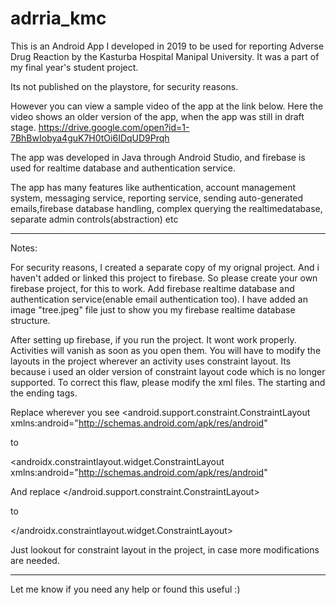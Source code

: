 # adrria_kmc

This is an Android App I developed in 2019 to be used for reporting Adverse Drug Reaction by the Kasturba Hospital Manipal University. It was a part of my final year's student project.

Its not published on the playstore, for security reasons. 

However you can view a sample video of the app at the link below. Here the video shows an older version of the app, when the app was still in draft stage. 
https://drive.google.com/open?id=1-7BhBwIobya4guK7H0tOi6IDqUD9Prqh

The app was developed in Java through Android Studio, and firebase is used for realtime database and authentication service.

The app has many features like authentication, account management system, messaging service, reporting service, sending auto-generated emails,firebase database handling, complex querying the realtimedatabase, separate admin controls(abstraction) etc 

-------------
Notes:

For security reasons, I created a separate copy of my orignal project. And i haven't added or linked this project to firebase. So please create your own firebase project, for this to work.
Add firebase realtime database and authentication service(enable email authentication too). 
I have added an image "tree.jpeg" file just to show you my firebase realtime database structure. 

After setting up firebase, if you run the project. It wont work properly. Activities will vanish as soon as you open them.
You will have to modify the layouts in the project wherever an activity uses constraint layout. Its because i used an older version of constraint layout code which is no longer supported. To correct this flaw, please modify the xml files. The starting and the ending tags.

Replace wherever you see 
<android.support.constraint.ConstraintLayout xmlns:android="http://schemas.android.com/apk/res/android" 

to

<androidx.constraintlayout.widget.ConstraintLayout xmlns:android="http://schemas.android.com/apk/res/android"

And replace
</android.support.constraint.ConstraintLayout>

to

</androidx.constraintlayout.widget.ConstraintLayout>

Just lookout for constraint layout in the project, in case more modifications are needed.

--------

Let me know if you need any help or found this useful :)


